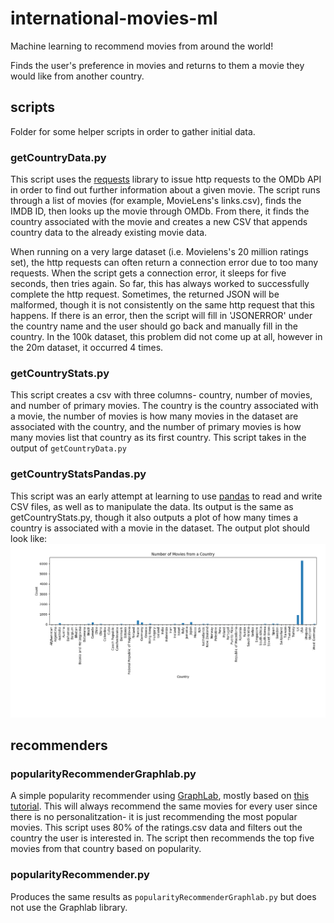 
# international-movies-ml
Machine learning to recommend movies from around the world!

Finds the user's preference in movies and returns to them a movie they would like from another country.

## scripts
Folder for some helper scripts in order to gather initial data.

### getCountryData.py
This script uses the [requests](http://docs.python-requests.org/en/master/ "requests homepage") library to issue http requests to the OMDb API in order to find out further information about a given movie. The script runs through a list of movies (for example, MovieLens's links.csv), finds the IMDB ID, then looks up the movie through OMDb. From there, it finds the country associated with the movie and creates a new CSV that appends country data to the already existing movie data. 

When running on a very large dataset (i.e. Movielens's 20 million ratings set), the http requests can often return a connection error due to too many requests. When the script gets a connection error, it sleeps for five seconds, then tries again. So far, this has always worked to successfully complete the http request. Sometimes, the returned JSON will be malformed, though it is not consistently on the same http request that this happens. If there is an error, then the script will fill in 'JSONERROR' under the country name and the user should go back and manually fill in the country. In the 100k dataset, this problem did not come up at all, however in the 20m dataset, it occurred 4 times. 

### getCountryStats.py
This script creates a csv with three columns- country, number of movies, and number of primary movies. The country is the country associated with a movie, the number of movies is how many movies in the dataset are associated with the country, and the number of primary movies is how many movies list that country as its first country. This script takes in the output of `getCountryData.py`

### getCountryStatsPandas.py
This script was an early attempt at learning to use [pandas](http://pandas.pydata.org/ "pandas homepage") to read and write CSV files, as well as to manipulate the data. Its output is the same as getCountryStats.py, though it also outputs a plot of how many times a country is associated with a movie in the dataset. The output plot should look like: ![movie country plot](figures/movie_country_data.png "movie country plot")

## recommenders

### popularityRecommenderGraphlab.py
A simple popularity recommender using [GraphLab](https://turi.com/ "graphlab homepage"), mostly based on [this tutorial](https://www.analyticsvidhya.com/blog/2016/06/quick-guide-build-recommendation-engine-python/ "tutorial"). This will always recommend the same movies for every user since there is no personalitzation- it is just recommending the most popular movies. This script uses 80% of the ratings.csv data and filters out the country the user is interested in. The script then recommends the top five movies from that country based on popularity.

### popularityRecommender.py
Produces the same results as `popularityRecommenderGraphlab.py` but does not use the Graphlab library.